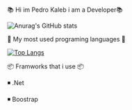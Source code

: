   📚 Hi im Pedro Kaleb i am a Developer📚
  
  

![Anurag's GitHub stats](https://github-readme-stats.vercel.app/api?username=LyeZinho&theme=chartreuse-dark&show_icons=true)



📖 My most used programing languages 📖
 
 
[![Top Langs](https://github-readme-stats.vercel.app/api/top-langs/?username=LyeZinho&theme=chartreuse-dark)](https://github.com/anuraghazra/github-readme-stats)


📦 Framworks that i use 📦

◾ .Net

◾ Boostrap
